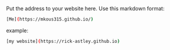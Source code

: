 Put the address to your website here. Use this markdown format:

```bash
[Me](https://mkous315.github.io/)
```

example:

```bash
[my website](https://rick-astley.github.io)
```
